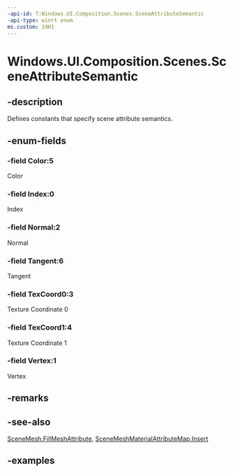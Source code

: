 ```yaml
---
-api-id: T:Windows.UI.Composition.Scenes.SceneAttributeSemantic
-api-type: winrt enum
ms.custom: 19H1
---
```


<!-- Enumeration syntax.
public enum SceneAttributeSemantic : int 
-->

# Windows.UI.Composition.Scenes.SceneAttributeSemantic

## -description

Defines constants that specify scene attribute semantics.

## -enum-fields

### -field Color:5

Color

### -field Index:0

Index

### -field Normal:2

Normal

### -field Tangent:6

Tangent

### -field TexCoord0:3

Texture Coordinate 0

### -field TexCoord1:4

Texture Coordinate 1

### -field Vertex:1

Vertex

## -remarks

## -see-also

[SceneMesh.FillMeshAttribute](scenemesh_fillmeshattribute_1939909497.md), [SceneMeshMaterialAttributeMap.Insert](scenemeshmaterialattributemap_insert_771521042.md)

## -examples








